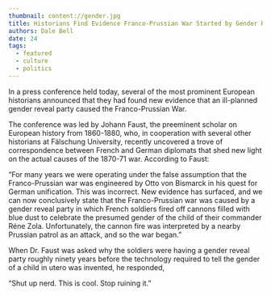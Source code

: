 ```yaml
---
thumbnail: content://gender.jpg
title: Historians Find Evidence Franco-Prussian War Started by Gender Reveal Party 
authors: Dale Bell
date: 24
tags:
  - featured
  - culture
  - politics
---
```


In a press conference held today, several of the most prominent European historians announced that they had found new evidence that an ill-planned gender reveal party caused the Franco-Prussian War. 

The conference was led by Johann Faust, the preeminent scholar on European history from 1860-1880, who, in cooperation with several other historians at Fälschung University, recently uncovered a trove of correspondence between French and German diplomats that shed new light on the actual causes of the 1870-71 war. According to Faust:

“For many years we were operating under the false assumption that the Franco-Prussian war was engineered by Otto von Bismarck in his quest for German unification. This was incorrect. New evidence has surfaced, and we can now conclusively state that the Franco-Prussian war was caused by a gender reveal party in which French soldiers fired off cannons filled with blue dust to celebrate the presumed gender of the child of their commander Réne Zola. Unfortunately, the cannon fire was interpreted by a nearby Prussian patrol as an attack, and so the war began.”

When Dr. Faust was asked why the soldiers were having a gender reveal party roughly ninety years before the technology required to tell the gender of a child in utero was invented, he responded,

“Shut up nerd. This is cool. Stop ruining it.”
